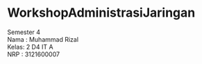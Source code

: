 # WorkshopAdministrasiJaringan
Semester 4 <br />
Nama : Muhammad Rizal <br />
Kelas: 2 D4 IT A <br />
NRP  : 3121600007

